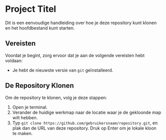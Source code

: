 # Project Titel

Dit is een eenvoudige handleiding over hoe je deze repository kunt klonen en het hoofdbestand kunt starten.

## Vereisten

Voordat je begint, zorg ervoor dat je aan de volgende vereisten hebt voldaan:

* Je hebt de nieuwste versie van `git`  geïnstalleerd.

## De Repository Klonen

Om de repository te klonen, volg je deze stappen:

1. Open je terminal.
2. Verander de huidige werkmap naar de locatie waar je de gekloonde map wilt hebben.
3. Typ `git clone https://github.com/gebruikersnaam/repository.git`, en plak dan de URL van deze repository. Druk op Enter om je lokale kloon te maken.
